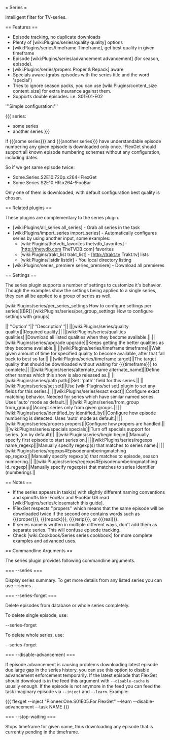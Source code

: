 = Series =

Intelligent filter for TV-series.

== Features ==

 * Episode tracking, no duplicate downloads
 * Plenty of [wiki:Plugins/series/quality quality] options
 * [wiki:Plugins/series/timeframe Timeframe], get best quality in given timeframe
 * Episode [wiki:Plugins/series/advancement advancement] (for season, episode).
 * [wiki:Plugins/series/propers Proper & Repack] aware
 * Specials aware (grabs episodes with the series title and the word 'special')
 * Tries to ignore season packs, you can use [wiki:Plugins/content_size content_size] for extra insurance against them.
 * Supports double episodes. i.e. S01E01-E02

'''Simple configuration:'''

{{{
series:
  - some series
  - another series
}}}

If {{{some series}}} and {{{another series}}} have understandable episode
numbering any given episode is downloaded only once. !FlexGet should support all known episode numbering schemes without any configuration, including dates.

So if we get same episode twice:

 * Some.Series.S2E10.720p.x264-!FlexGet
 * Some.Series.S2E10.HR.x264-!FooBar

Only one of them is downloaded, with default configuration best quality is chosen.

== Related plugins ==

These plugins are complementary to the series plugin.

 * [wiki:Plugins/all_series all_series] - Grab all series in the task
 * [wiki:Plugins/import_series import_series] - Automatically configures series by using another input, some examples:
   * [wiki:Plugins/thetvdb_favorites thetvdb_favorites] - [http://thetvdb.com TheTVDB.com] favorites
   * [wiki:Plugins/trakt_list trakt_list] - [http://trakt.tv Trakt.tv] lists
   * [wiki:Plugins/listdir listdir] - You local directory listing
 * [wiki:Plugins/series_premiere series_premiere] - Download all premieres

== Settings ==

The series plugin supports a number of settings to customize it's behavior. Though the examples show the settings being applied to a single series, they can all be applied to a group of series as well.

[wiki:Plugins/series/per_series_settings How to configure settings per series][[BR]]
[wiki:Plugins/series/per_group_settings How to configure settings with groups]

||'''Option'''||'''Description'''||
||[wiki:Plugins/series/quality quality]||Required quality.||
||[wiki:Plugins/series/qualities qualities]||Download all listed qualities when they become available.||
||[wiki:Plugins/series/upgrade upgrade]||Keeps getting the better qualities as they become available.||
||[wiki:Plugins/series/timeframe timeframe]||Wait given amount of time for specified quality to become available, after that fall back to best so far.||
||[wiki:Plugins/series/timeframe target]||The target quality that should be downloaded without waiting for {{{timeframe}}} to complete.||
||[wiki:Plugins/series/alternate_name alternate_name]||Define other names which this show is also released as.||
||[wiki:Plugins/series/path path]||Set ''path'' field for this series.||
||[wiki:Plugins/series/set set]||Use [wiki:Plugins/set set] plugin to set any fields for this series.||
||[wiki:Plugins/series/exact exact]||Configure exact matching behavior. Needed for series which have similar named series. Uses 'auto' mode as default.||
||[wiki:Plugins/series/from_group from_group]||Accept series only from given groups.||
||[wiki:Plugins/series/identified_by identified_by]||Configure how episode numbering is detected. Uses 'auto' mode as default.||
||[wiki:Plugins/series/propers propers]||Configure how propers are handled.||
||[wiki:Plugins/series/specials specials]||Turn off specials support for series. (on by default)||
||[wiki:Plugins/series/begin begin]||Manually specify first episode to start series on.||
||[wiki:Plugins/series/regexps name_regexp]||Manually specify regexp(s) that matches to series name.||
||[wiki:Plugins/series/regexps#Episodenumberingmatching ep_regexp]||Manually specify regexp(s) that matches to episode, season numbering.||
||[wiki:Plugins/series/regexps#Episodenumberingmatching id_regexp]||Manually specify regexp(s) that matches to series identifier (numbering).||


== Notes ==

 * If the series appears in task(s) with slightly different naming conventions and spinoffs like !FooBar and !FooBar US read [wiki:Plugins/series/closematch this guide]. 
 * !FlexGet respects ''propers'' which means that the same episode will be downloaded twice if the second one contains words such as {{{proper}}}, {{{repack}}}, {{{rerip}}}, or {{{real}}}.
 * If series name is written in multiple different ways, don't add them as separate series. This will confuse episode tracking. 
 * Check [wiki:Cookbook/Series series cookbook] for more complete examples and advanced uses.

== Commandline Arguments ==

The series plugin provides following commandline arguments.

=== --series ===

Display series summary. To get more details from any listed series you can use --series <name>.

=== --series-forget ===

Delete episodes from database or whole series completely.

To delete single episode, use:

--series-forget <name> <id>

To delete whole series, use:

--series-forget <name>

=== --disable-advancement ===

If episode advancement is causing problems downloading latest episode due large gap in the series history, you can use this option to disable advancement enforcement temporarily. If the latest episode that FlexGet should download is in the feed this argument with `--disable-cache` is usually enough. If the episode is not anymore in the feed you can feed the task imaginary episode via `--inject` and `--learn`. Example:

{{{
flexget --inject "Pioneer.One.S01E05.For.FlexGet" --learn --disable-advancement --task NAME
}}}

=== --stop-waiting ===

Stops timeframe for given name, thus downloading any episode that is currently pending in the timeframe.